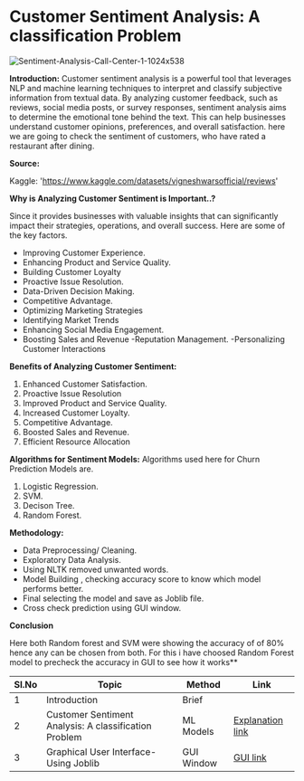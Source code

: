  # Customer Sentiment Analysis: A classification Problem

![Sentiment-Analysis-Call-Center-1-1024x538](https://github.com/V-Vibee/My-Projects-2.0/assets/91024678/62198b7a-5b52-42e9-97ad-39efbf974eed)




**Introduction:**
Customer sentiment analysis is a powerful tool that leverages NLP and machine learning techniques to interpret and classify subjective information from textual data. By analyzing customer feedback, such as reviews, social media posts, or survey responses, sentiment analysis aims to determine the emotional tone behind the text. This can help businesses understand customer opinions, preferences, and overall satisfaction. here we are going to check the sentiment of customers, who have rated a restaurant after dining.


**Source:** 

Kaggle: 'https://www.kaggle.com/datasets/vigneshwarsofficial/reviews'

**Why is Analyzing Customer Sentiment is Important..?** 

Since it provides businesses with valuable insights that can significantly impact their strategies, operations, and overall success. Here are some of the key factors.
- Improving Customer Experience.
- Enhancing Product and Service Quality.
- Building Customer Loyalty
- Proactive Issue Resolution.
- Data-Driven Decision Making.
- Competitive Advantage.
- Optimizing Marketing Strategies
- Identifying Market Trends
- Enhancing Social Media Engagement.
- Boosting Sales and Revenue
-Reputation Management.
-Personalizing Customer Interactions



**Benefits of Analyzing Customer Sentiment:**
1. Enhanced Customer Satisfaction.
2. Proactive Issue Resolution
3. Improved Product and Service Quality.
4. Increased Customer Loyalty.
5. Competitive Advantage.
6. Boosted Sales and Revenue.
7. Efficient Resource Allocation



**Algorithms for Sentiment Models:**
Algorithms used here for Churn Prediction Models are.
1. Logistic Regression.
2. SVM.
3. Decison Tree.
4. Random Forest.

   
**Methodology:**
- Data Preprocessing/ Cleaning.
- Exploratory Data Analysis.
- Using NLTK removed unwanted words.
- Model Building , checking accuracy score to know which model performs better.
- Final selecting the model and save as Joblib file.
- Cross check prediction using GUI window.


 **Conclusion** 
 
Here both Random forest and SVM were showing the accuracy of of 80% hence any can be chosen from both.
For this i have choosed Random Forest model to precheck the accuracy in GUI to see how it works**



| Sl.No| Topic| Method| Link|
|-|-|-|-|
|1| Introduction | Brief |[ ](-)
|2| Customer Sentiment Analysis: A classification Problem | ML Models |[ Explanation link](https://github.com/V-Vibee/My-Projects-2.0/blob/main/6.%20Customer%20Sentiment%20Analysis/Customer_review_Sentiment_Analysis.ipynb)
|3| Graphical User Interface- Using Joblib | GUI Window |[ GUI link](https://github.com/V-Vibee/My-Projects-2.0/blob/main/6.%20Customer%20Sentiment%20Analysis/MixCollage-28-Jun-2024-10-52-PM-2156.jpg)






